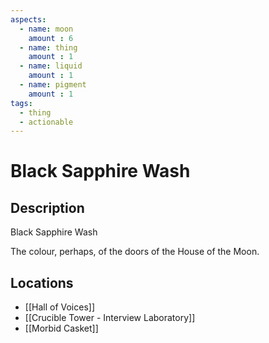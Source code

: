 ```yaml
---
aspects: 
  - name: moon
    amount : 6
  - name: thing
    amount : 1
  - name: liquid
    amount : 1
  - name: pigment
    amount : 1
tags:
  - thing
  - actionable
---
```


# Black Sapphire Wash

## Description
Black Sapphire Wash

The colour, perhaps, of the doors of the House of the Moon.
## Locations
- [[Hall of Voices]]
- [[Crucible Tower - Interview Laboratory]]
- [[Morbid Casket]]